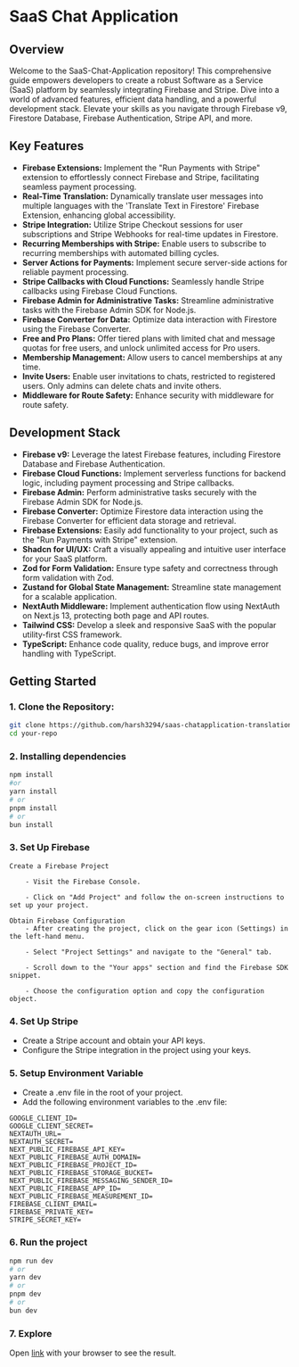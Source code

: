 # SaaS Chat Application

## Overview

Welcome to the SaaS-Chat-Application repository! This comprehensive guide empowers developers to create a robust Software as a Service (SaaS) platform by seamlessly integrating Firebase and Stripe. Dive into a world of advanced features, efficient data handling, and a powerful development stack. Elevate your skills as you navigate through Firebase v9, Firestore Database, Firebase Authentication, Stripe API, and more.

## Key Features

- **Firebase Extensions:** Implement the "Run Payments with Stripe" extension to effortlessly connect Firebase and Stripe, facilitating seamless payment processing.
- **Real-Time Translation:** Dynamically translate user messages into multiple languages with the 'Translate Text in Firestore' Firebase Extension, enhancing global accessibility.
- **Stripe Integration:** Utilize Stripe Checkout sessions for user subscriptions and Stripe Webhooks for real-time updates in Firestore.
- **Recurring Memberships with Stripe:** Enable users to subscribe to recurring memberships with automated billing cycles.
- **Server Actions for Payments:** Implement secure server-side actions for reliable payment processing.
- **Stripe Callbacks with Cloud Functions:** Seamlessly handle Stripe callbacks using Firebase Cloud Functions.
- **Firebase Admin for Administrative Tasks:** Streamline administrative tasks with the Firebase Admin SDK for Node.js.
- **Firebase Converter for Data:** Optimize data interaction with Firestore using the Firebase Converter.
- **Free and Pro Plans:** Offer tiered plans with limited chat and message quotas for free users, and unlock unlimited access for Pro users.
- **Membership Management:** Allow users to cancel memberships at any time.
- **Invite Users:** Enable user invitations to chats, restricted to registered users. Only admins can delete chats and invite others.
- **Middleware for Route Safety:** Enhance security with middleware for route safety.

## Development Stack

- **Firebase v9:** Leverage the latest Firebase features, including Firestore Database and Firebase Authentication.
- **Firebase Cloud Functions:** Implement serverless functions for backend logic, including payment processing and Stripe callbacks.
- **Firebase Admin:** Perform administrative tasks securely with the Firebase Admin SDK for Node.js.
- **Firebase Converter:** Optimize Firestore data interaction using the Firebase Converter for efficient data storage and retrieval.
- **Firebase Extensions:** Easily add functionality to your project, such as the "Run Payments with Stripe" extension.
- **Shadcn for UI/UX:** Craft a visually appealing and intuitive user interface for your SaaS platform.
- **Zod for Form Validation:** Ensure type safety and correctness through form validation with Zod.
- **Zustand for Global State Management:** Streamline state management for a scalable application.
- **NextAuth Middleware:** Implement authentication flow using NextAuth on Next.js 13, protecting both page and API routes.
- **Tailwind CSS:** Develop a sleek and responsive SaaS with the popular utility-first CSS framework.
- **TypeScript:** Enhance code quality, reduce bugs, and improve error handling with TypeScript.

## Getting Started

### 1. Clone the Repository:

```bash
git clone https://github.com/harsh3294/saas-chatapplication-translation
cd your-repo
```

### 2. Installing dependencies

```bash
npm install
#or
yarn install
# or
pnpm install
# or
bun install
```

### 3. Set Up Firebase

    Create a Firebase Project

        - Visit the Firebase Console.

        - Click on "Add Project" and follow the on-screen instructions to set up your project.

    Obtain Firebase Configuration
        - After creating the project, click on the gear icon (Settings) in the left-hand menu.

        - Select "Project Settings" and navigate to the "General" tab.

        - Scroll down to the "Your apps" section and find the Firebase SDK snippet.

        - Choose the configuration option and copy the configuration object.

### 4. Set Up Stripe

- Create a Stripe account and obtain your API keys.
- Configure the Stripe integration in the project using your keys.

### 5. Setup Environment Variable

- Create a .env file in the root of your project.
- Add the following environment variables to the .env file:

```env
GOOGLE_CLIENT_ID=
GOOGLE_CLIENT_SECRET=
NEXTAUTH_URL=
NEXTAUTH_SECRET=
NEXT_PUBLIC_FIREBASE_API_KEY=
NEXT_PUBLIC_FIREBASE_AUTH_DOMAIN=
NEXT_PUBLIC_FIREBASE_PROJECT_ID=
NEXT_PUBLIC_FIREBASE_STORAGE_BUCKET=
NEXT_PUBLIC_FIREBASE_MESSAGING_SENDER_ID=
NEXT_PUBLIC_FIREBASE_APP_ID=
NEXT_PUBLIC_FIREBASE_MEASUREMENT_ID=
FIREBASE_CLIENT_EMAIL=
FIREBASE_PRIVATE_KEY=
STRIPE_SECRET_KEY=

```

### 6. Run the project

```bash
npm run dev
# or
yarn dev
# or
pnpm dev
# or
bun dev
```

### 7. Explore

Open [link](http://localhost:3000) with your browser to see the result.
